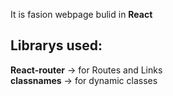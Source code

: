 It is fasion webpage bulid in <b>React</b>

<h2>Librarys used:</h2>
<b>React-router</b> -> for Routes and Links </br>
<b>classnames</b> -> for dynamic classes
